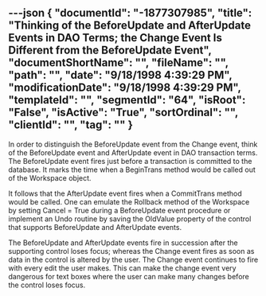 ---json
{
  "documentId": "-1877307985",
  "title": "Thinking of the BeforeUpdate and AfterUpdate Events in DAO Terms; the Change Event Is Different from the BeforeUpdate Event",
  "documentShortName": "",
  "fileName": "",
  "path": "",
  "date": "9/18/1998 4:39:29 PM",
  "modificationDate": "9/18/1998 4:39:29 PM",
  "templateId": "",
  "segmentId": "64",
  "isRoot": "False",
  "isActive": "True",
  "sortOrdinal": "",
  "clientId": "",
  "tag": ""
}
---

In order to distinguish the BeforeUpdate event from the Change event, think of the BeforeUpdate event and AfterUpdate event in DAO transaction terms. The BeforeUpdate event fires just before a transaction is committed to the database. It marks the time when a BeginTrans method would be called out of the Workspace object.

It follows that the AfterUpdate event fires when a CommitTrans method would be called. One can emulate the Rollback method of the Workspace by setting Cancel = True during a BeforeUpdate event procedure or implement an Undo routine by saving the OldValue property of the control that supports BeforeUpdate and AfterUpdate events.

The BeforeUpdate and AfterUpdate events fire in succession after the supporting control loses focus; whereas the Change event fires as soon as data in the control is altered by the user. The Change event continues to fire with every edit the user makes. This can make the change event very dangerous for text boxes where the user can make many changes before the control loses focus.
